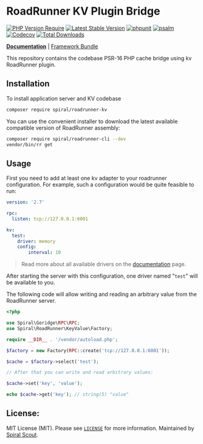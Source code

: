 # RoadRunner KV Plugin Bridge

[![PHP Version Require](https://poser.pugx.org/spiral/roadrunner-kv/require/php)](https://packagist.org/packages/spiral/roadrunner-kv)
[![Latest Stable Version](https://poser.pugx.org/spiral/roadrunner-kv/v/stable)](https://packagist.org/packages/spiral/roadrunner-kv)
[![phpunit](https://github.com/spiral/roadrunner-kv/actions/workflows/phpunit.yml/badge.svg)](https://github.com/spiral/roadrunner-kv/actions)
[![psalm](https://github.com/spiral/roadrunner-kv/actions/workflows/psalm.yml/badge.svg)](https://github.com/spiral/roadrunner-kv/actions)
[![Codecov](https://codecov.io/gh/spiral/roadrunner-kv/branch/master/graph/badge.svg)](https://codecov.io/gh/spiral/roadrunner-kv/)
[![Total Downloads](https://poser.pugx.org/spiral/roadrunner-kv/downloads)](https://packagist.org/packages/spiral/roadrunner-kv)

<b>[Documentation](https://roadrunner.dev/docs/plugins-kv/2.x/en)</b> | [Framework Bundle](https://github.com/spiral/framework)

This repository contains the codebase PSR-16 PHP cache bridge using kv RoadRunner plugin.

## Installation

To install application server and KV codebase

```bash
composer require spiral/roadrunner-kv
```

You can use the convenient installer to download the latest available compatible
version of RoadRunner assembly:

```bash
composer require spiral/roadrunner-cli --dev
vendor/bin/rr get
```

## Usage

First you need to add at least one kv adapter to your roadrunner configuration. 
For example, such a configuration would be quite feasible to run:

```yaml
version: '2.7'

rpc:
  listen: tcp://127.0.0.1:6001

kv:
  test:
    driver: memory
    config:
        interval: 10
```

> Read more about all available drivers on the 
> [documentation](https://roadrunner.dev/docs) page.

After starting the server with this configuration, one driver named "`test`" 
will be available to you.

The following code will allow writing and reading an arbitrary value from the 
RoadRunner server.

```php
<?php

use Spiral\Goridge\RPC\RPC;
use Spiral\RoadRunner\KeyValue\Factory;

require __DIR__ . '/vendor/autoload.php';

$factory = new Factory(RPC::create('tcp://127.0.0.1:6001'));

$cache = $factory->select('test');

// After that you can write and read arbitrary values:

$cache->set('key', 'value');

echo $cache->get('key'); // string(5) "value"
```

## License:

MIT License (MIT). Please see [`LICENSE`](./LICENSE) for more information. Maintained by [Spiral Scout](https://spiralscout.com).
